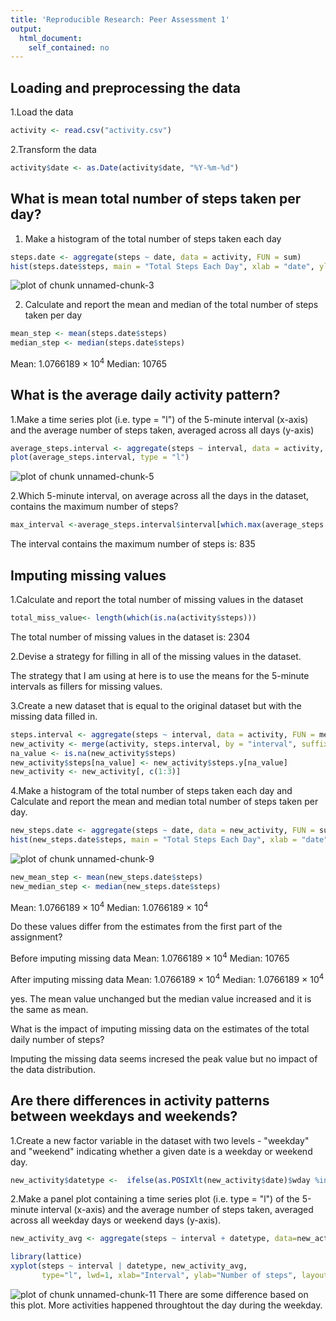 ```yaml
---
title: 'Reproducible Research: Peer Assessment 1'
output:
  html_document:
    self_contained: no
---
```


## Loading and preprocessing the data

1.Load the data 

```r
activity <- read.csv("activity.csv")
```

2.Transform the data 

```r
activity$date <- as.Date(activity$date, "%Y-%m-%d")
```

## What is mean total number of steps taken per day?


1. Make a histogram of the total number of steps taken each day

```r
steps.date <- aggregate(steps ~ date, data = activity, FUN = sum)
hist(steps.date$steps, main = "Total Steps Each Day", xlab = "date", ylab = "steps", col="blue")
```

![plot of chunk unnamed-chunk-3](figure/unnamed-chunk-3-1.png) 

2. Calculate and report the mean and median of the total number of steps taken per day

```r
mean_step <- mean(steps.date$steps)
median_step <- median(steps.date$steps)
```
Mean: 1.0766189 &times; 10<sup>4</sup>
Median: 10765

## What is the average daily activity pattern?

1.Make a time series plot (i.e. type = "l") of the 5-minute interval (x-axis) and the average number of steps taken, averaged across all days (y-axis)

```r
average_steps.interval <- aggregate(steps ~ interval, data = activity, FUN = mean)
plot(average_steps.interval, type = "l")
```

![plot of chunk unnamed-chunk-5](figure/unnamed-chunk-5-1.png) 

2.Which 5-minute interval, on average across all the days in the dataset, contains the maximum number of steps?

```r
max_interval <-average_steps.interval$interval[which.max(average_steps.interval$steps)]
```
The interval contains the maximum number of steps is: 835

## Imputing missing values

1.Calculate and report the total number of missing values in the dataset 


```r
total_miss_value<- length(which(is.na(activity$steps)))
```
The total number of missing values in the dataset is: 2304 

2.Devise a strategy for filling in all of the missing values in the dataset.
      
  The strategy that I am using at here is to use the means for the 5-minute intervals as fillers for missing values.

3.Create a new dataset that is equal to the original dataset but with the missing data filled in.

```r
steps.interval <- aggregate(steps ~ interval, data = activity, FUN = mean)
new_activity <- merge(activity, steps.interval, by = "interval", suffixes = c("", ".y"))
na_value <- is.na(new_activity$steps)
new_activity$steps[na_value] <- new_activity$steps.y[na_value]
new_activity <- new_activity[, c(1:3)]
```


4.Make a histogram of the total number of steps taken each day and Calculate and report the mean and median total number of steps taken per day.


```r
new_steps.date <- aggregate(steps ~ date, data = new_activity, FUN = sum)
hist(new_steps.date$steps, main = "Total Steps Each Day", xlab = "date", ylab = "steps", col="Red")
```

![plot of chunk unnamed-chunk-9](figure/unnamed-chunk-9-1.png) 

```r
new_mean_step <- mean(new_steps.date$steps)
new_median_step <- median(new_steps.date$steps)
```
Mean: 1.0766189 &times; 10<sup>4</sup>
Median: 1.0766189 &times; 10<sup>4</sup>

Do these values differ from the estimates from the first part of the assignment? 
  
  Before imputing missing data
  Mean: 1.0766189 &times; 10<sup>4</sup>
  Median: 10765

  After imputing missing data
  Mean: 1.0766189 &times; 10<sup>4</sup>
  Median: 1.0766189 &times; 10<sup>4</sup>
  
  yes.  The mean value unchanged but the median value increased and it is the same as mean.
  
What is the impact of imputing missing data on the estimates of the total daily number of steps?
  
  Imputing the missing data seems incresed the peak value but no impact of the data distribution.
  
## Are there differences in activity patterns between weekdays and weekends?

1.Create a new factor variable in the dataset with two levels - "weekday" and "weekend" indicating whether a given date is a weekday or weekend day.


```r
new_activity$datetype <-  ifelse(as.POSIXlt(new_activity$date)$wday %in% c(0,6), 'weekend', 'weekday')
```

2.Make a panel plot containing a time series plot (i.e. type = "l") of the 5-minute interval (x-axis) and the average number of steps taken, averaged across all weekday days or weekend days (y-axis).


```r
new_activity_avg <- aggregate(steps ~ interval + datetype, data=new_activity, mean)

library(lattice)
xyplot(steps ~ interval | datetype, new_activity_avg, 
       type="l", lwd=1, xlab="Interval", ylab="Number of steps", layout=c(1,2))
```

![plot of chunk unnamed-chunk-11](figure/unnamed-chunk-11-1.png) 
There are some difference based on this plot.  More activities happened throughtout the day during the weekday.
